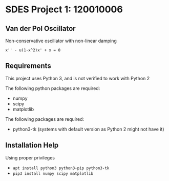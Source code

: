 # SDES Project 1: 120010006

## Van der Pol Oscillator
Non-conservative oscillator with non-linear damping

```
x'' - u(1-x^2)x' + x = 0
```

## Requirements
This project uses Python 3, and is not verified to work with Python
2

The following python packages are required:
* numpy
* scipy
* matplotlib

The following packages are required:
* python3-tk (systems with default version as Python 2 might not have it)

## Installation Help
Using proper privileges
* ```apt install python3 python3-pip python3-tk```
* ```pip3 install numpy scipy matplotlib```

